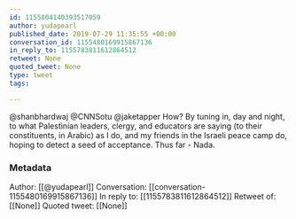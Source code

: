 ```yaml
---
id: 1155804140393517059
author: yudapearl
published_date: 2019-07-29 11:35:55 +00:00
conversation_id: 1155480169915867136
in_reply_to: 1155783811612864512
retweet: None
quoted_tweet: None
type: tweet
tags:

---
```


@shanbhardwaj @CNNSotu @jaketapper How? By tuning in, day and night, to what Palestinian leaders, clergy, and educators are saying (to their constituents, in Arabic) as I do, and  my friends in the Israeli peace camp do, hoping to detect a seed of acceptance. Thus far - Nada.

### Metadata

Author: [[@yudapearl]]
Conversation: [[conversation-1155480169915867136]]
In reply to: [[1155783811612864512]]
Retweet of: [[None]]
Quoted tweet: [[None]]

